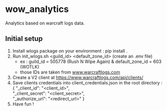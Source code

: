 # wow_analytics
Analytics based on warcraft logs data.

## Initial setup
1. Install wlogs package on your environment : pip install .
2. Run init_wlogs.sh <guild_id> <default_zone_id> (create an .env file)
   - ex : guild_id = 505778 (Rush N Wipe Again) & default_zone_id = 603 (WOTLK)
   - those IDs are taken from www.warcraftlogs.com
3. Create a V2 client at https://www.warcraftlogs.com/api/clients/ 
4. Save clients credentials into client_credentials.json in the root directory : \
{
  "_client_id": "<client_id>", \
  "_client_secret": "<client_secret>", \
  "_authorize_url": "<redirect_url>"
}
5. Have fun !
